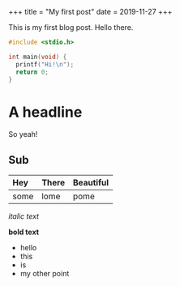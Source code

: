 +++
title = "My first post"
date = 2019-11-27
+++

This is my first blog post. Hello there.

<!-- more -->

```c
#include <stdio.h>

int main(void) {
  printf("Hi!\n");
  return 0;
}
```

# A headline

So yeah!

## Sub

| Hey | There | Beautiful |
|:-|:-|:-|
|some | lome | pome |

*italic text*

**bold text**

- hello
- this
- is
- my other point
